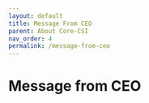 ```yaml
---
layout: default
title: Message From CEO
parent: About Core-CSI
nav_order: 4
permalink: /message-from-ceo
---
```


# Message from CEO
